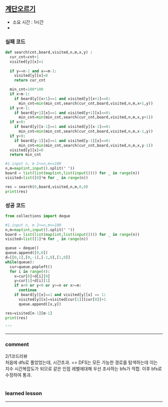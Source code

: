 
## [계단오르기](https://www.acmicpc.net/problem/2178)
* 소요 시간 : 1시간
* 

### 실패 코드
```python
def search(cnt,board,visited,n,m,x,y) :
  cur_cnt=cnt+1
  visited[y][x]=1
  
  if y==n-1 and x==m-1:
    visited[y][x]=0
    return cur_cnt

  min_cnt=100*100
  if x<m-1:
    if board[y][x+1]==1 and visited[y][x+1]==0:
      min_cnt=min(min_cnt,search(cur_cnt,board,visited,n,m,x+1,y))
  if y<n-1:
    if board[y+1][x]==1 and visited[y+1][x]==0:
      min_cnt=min(min_cnt,search(cur_cnt,board,visited,n,m,x,y+1))
  if x>0:
    if board[y][x-1]==1 and visited[y][x-1]==0:
      min_cnt=min(min_cnt,search(cur_cnt,board,visited,n,m,x-1,y))
  if y>0:
    if board[y-1][x]==1 and visited[y-1][x]==0:
      min_cnt=min(min_cnt,search(cur_cnt,board,visited,n,m,x,y-1))
  visited[y][x]=0
  return min_cnt

#1.input n, m 2<=n,m<=100
n,m=map(int,input().split(" "))
board = list(list(map(int,list(input()))) for _ in range(n))
visited=list([0]*m for _ in range(n))

res = search(0,board,visited,n,m,0,0)
print(res)

```

### 성공 코드
```python
from collections import deque

#1.input n, m 2<=n,m<=100
n,m=map(int,input().split(" "))
board = list(list(map(int,list(input()))) for _ in range(n))
visited=list([1]*m for _ in range(n))

queue = deque()
queue.append([0,0])
d=[[0,1],[0,-1],[-1,0],[1,0]]
while(queue):
  cur=queue.popleft()
  for i in range(4):
    x=cur[0]+d[i][0]
    y=cur[1]+d[i][1]
    if x<0 or y<0 or y>=n or x>=m:
      continue
    if board[y][x]==1 and visited[y][x] == 1:
      visited[y][x]=visited[cur[1]][cur[0]]+1
      queue.append([x,y])

res=visited[n-1][m-1]
print(res)

"""

```



----------------------------------------------------------------------------
### comment 
      
2/1코드리뷰  
처음에 dfs로 풀었었는데, 시간초과.
=> DFS는 모든 가능한 경로를 탐색하는데 이는 지수 시간복잡도가 되므로 같은 인접 레벨에대해 우선 조사하는 bfs가 적합.
이후 bfs로 수정하여 통과.



#
#
 ### learned lesson
 
* **
#
#
 
 
 
 
 
